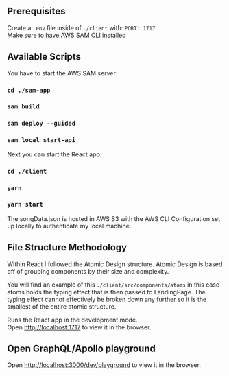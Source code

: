 ## Prerequisites
Create a `.env` file inside of `./client` with: `PORT: 1717` <br>
Make sure to have AWS SAM CLI installed

## Available Scripts

You have to start the AWS SAM server: 

### `cd ./sam-app`
### `sam build`
### `sam deploy --guided`
### `sam local start-api`

Next you can start the React app:

### `cd ./client`
### `yarn`
### `yarn start`


The songData.json is hosted in AWS S3 with the AWS CLI Configuration set up locally to authenticate my local machine. 

## File Structure Methodology
Within React I followed the Atomic Design structure. Atomic Design is based off of grouping components by their size and complexity. 

You will find an example of this `./client/src/components/atoms` in this case atoms holds the typing effect that is then passed to LandingPage. The typing effect cannot effectively be broken down any further so it is the smallest of the entire atomic structure. 

Runs the React app in the development mode.\
Open [http://localhost:1717](http://localhost:1717) to view it in the browser.

## Open GraphQL/Apollo playground
Open [http://localhost:3000/dev/playground](http://localhost:1717/dev/playgound) to view it in the browser.

